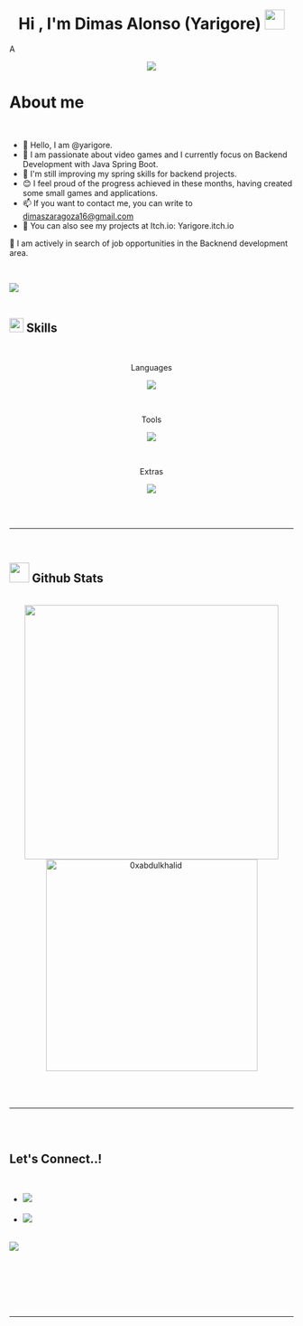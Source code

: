 
<h1 align="center"><b>Hi , I'm Dimas Alonso (Yarigore) </b><img src="https://media.giphy.com/media/hvRJCLFzcasrR4ia7z/giphy.gif" width="35"></h1>
<!--  -->A
<p align="center">
  <a href="https://github.com/DenverCoder1/readme-typing-svg"><img src="https://readme-typing-svg.herokuapp.com?font=Time+New+Roman&color=cyan&size=25&center=true&vCenter=true&width=600&height=100&lines=Backend+Developer;Active+Learner/Researcher;Love+to+learn+new+stuffs..<3"></a>
</p>

<h1>
  About me
</h1>

<br>

- 👋 Hello, I am @yarigore.
- 👀 I am passionate about video games and I currently focus on Backend Development with Java Spring Boot.
- 🌱 I'm still improving my spring skills for backend projects.
- 😊 I feel proud of the progress achieved in these months, having created some small games and applications.
- 📫 If you want to contact me, you can write to dimaszaragoza16@gmail.com
- 🏁 You can also see my projects at Itch.io: Yarigore.itch.io

🚀 I am actively in search of job opportunities in the Backnend development area.

<br>

<img src="https://user-images.githubusercontent.com/73097560/115834477-dbab4500-a447-11eb-908a-139a6edaec5c.gif"><br><br>

## <img src="https://media2.giphy.com/media/QssGEmpkyEOhBCb7e1/giphy.gif?cid=ecf05e47a0n3gi1bfqntqmob8g9aid1oyj2wr3ds3mg700bl&rid=giphy.gif" width ="25"><b> Skills</b>
<br>

<p align="center">
  Languages
</p>

<p align="center">
  <a href="https://skillicons.dev">
    <img src="https://skillicons.dev/icons?i=java,spring,mysql&theme=light" />
  </a>
</p>

<br>   

<p align="center">
  Tools
</p>

<p align="center">
  <a href="https://skillicons.dev">
    <img src="https://skillicons.dev/icons?i=git,github,docker,idea,androidstudio,obsidian,postman&theme=light" />
  </a>
</p>

<br>

<p align="center">
  Extras
</p>

<p align="center">
  <a href="https://skillicons.dev">
    <img src="https://skillicons.dev/icons?i=powershell,discord&theme=light" />
  </a>
</p>
  


</p>

<br>
<br>

-----

<br>


## <img src="https://media.giphy.com/media/iY8CRBdQXODJSCERIr/giphy.gif" width="35"><b> Github Stats </b>
<br>

<div align="center">

<a href="https://github.com/Yarigore">
  <img src="https://github-readme-stats.vercel.app/api?username=Yarigore&include_all_commits=true&count_private=true&show_icons=true&line_height=20&title_color=7A7ADB&icon_color=2234AE&text_color=D3D3D3&bg_color=0,000000,130F40" width="450"/>
<br>
  <img src="https://github-readme-stats.vercel.app/api/top-langs?username=Yarigore&show_icons=true&locale=en&layout=compact&line_height=20&title_color=7A7ADB&icon_color=2234AE&text_color=D3D3D3&bg_color=0,000000,130F40" width="375"  alt="0xabdulkhalid"/>
</a>

</div>

<br>
<br>
<br>

-----

<br>
<br>

## <b> Let's Connect..!</b>
<br>
<div align='left'>

<ul>

<li>
<a href="https://www.linkedin.com/in/dimas-alonso-zaragoza-831833225/" target="_blank">
<img src="https://img.shields.io/badge/LinkedIn-0077B5?style=for-the-badge&logo=linkedin&logoColor=white"/>
</a>
</li>

<br>

<li>
<a href="mailto:dimaszaragoza16@gmail.com" target="_blank">
<img src="https://img.shields.io/badge/Gmail-D14836?style=for-the-badge&logo=gmail&logoColor=white" />
</a>
</li>
	
</ul>
</div>

<br>
<img src="https://user-images.githubusercontent.com/73097560/115834477-dbab4500-a447-11eb-908a-139a6edaec5c.gif">
<br>
<br>
<br>

<br>
<br>
<br>
<br>

---

<br>


